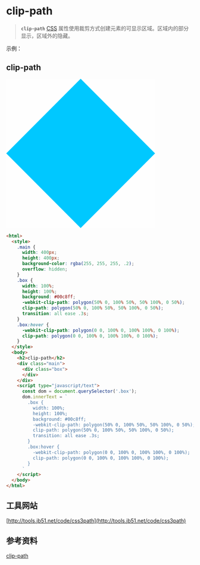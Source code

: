# clip-path

> **`clip-path`** [CSS](https://developer.mozilla.org/zh-CN/docs/Web/CSS) 属性使用裁剪方式创建元素的可显示区域。区域内的部分显示，区域外的隐藏。

示例：

<html>
  <style>
    .main {
      width: 400px;
      height: 400px;
      background-color: rgba(255, 255, 255, .2);
      overflow: hidden;
    }
    .box {
      width: 100%;
      height: 100%;
      background: #00c8ff;
      -webkit-clip-path: polygon(50% 0, 100% 50%, 50% 100%, 0 50%);
      clip-path: polygon(50% 0, 100% 50%, 50% 100%, 0 50%);
      transition: all ease .3s;
    }
    .box:hover {
      -webkit-clip-path: polygon(0 0, 100% 0, 100% 100%, 0 100%);
      clip-path: polygon(0 0, 100% 0, 100% 100%, 0 100%);
    }
  </style>
  <body>
    <h2>clip-path</h2>
    <div class="main">
      <div class="box">
      </div>
    </div>
    <script type="javascript/text">
      const dom = document.querySelector('.box');
      dom.innerText = `
        .box {
          width: 100%;
          height: 100%;
          background: #00c8ff;
          -webkit-clip-path: polygon(50% 0, 100% 50%, 50% 100%, 0 50%);
          clip-path: polygon(50% 0, 100% 50%, 50% 100%, 0 50%);
          transition: all ease .3s;
        }
        .box:hover {
          -webkit-clip-path: polygon(0 0, 100% 0, 100% 100%, 0 100%);
          clip-path: polygon(0 0, 100% 0, 100% 100%, 0 100%);
        }
      `
    </script>
  </body>
</html>

``` html
<html>
  <style>
    .main {
      width: 400px;
      height: 400px;
      background-color: rgba(255, 255, 255, .2);
      overflow: hidden;
    }
    .box {
      width: 100%;
      height: 100%;
      background: #00c8ff;
      -webkit-clip-path: polygon(50% 0, 100% 50%, 50% 100%, 0 50%);
      clip-path: polygon(50% 0, 100% 50%, 50% 100%, 0 50%);
      transition: all ease .3s;
    }
    .box:hover {
      -webkit-clip-path: polygon(0 0, 100% 0, 100% 100%, 0 100%);
      clip-path: polygon(0 0, 100% 0, 100% 100%, 0 100%);
    }
  </style>
  <body>
    <h2>clip-path</h2>
    <div class="main">
      <div class="box">
      </div>
    </div>
    <script type="javascript/text">
      const dom = document.querySelector('.box');
      dom.innerText = `
        .box {
          width: 100%;
          height: 100%;
          background: #00c8ff;
          -webkit-clip-path: polygon(50% 0, 100% 50%, 50% 100%, 0 50%);
          clip-path: polygon(50% 0, 100% 50%, 50% 100%, 0 50%);
          transition: all ease .3s;
        }
        .box:hover {
          -webkit-clip-path: polygon(0 0, 100% 0, 100% 100%, 0 100%);
          clip-path: polygon(0 0, 100% 0, 100% 100%, 0 100%);
        }
      `
    </script>
  </body>
</html>
```

## 工具网站

[http://tools.jb51.net/code/css3path](http://tools.jb51.net/code/css3path)

## 参考资料

[clip-path](https://developer.mozilla.org/zh-CN/docs/Web/CSS/clip-path)
